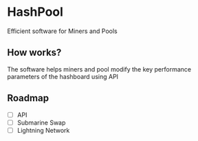 # HashPool 

Efficient software for Miners and Pools

## How works?

The software helps miners and pool modify the key performance parameters of the hashboard using API

## Roadmap

- [ ] API
- [ ] Submarine Swap
- [ ] Lightning Network
